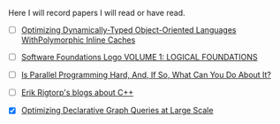 Here I will record papers I will read or have read.

- [ ] [Optimizing Dynamically-Typed Object-Oriented Languages WithPolymorphic Inline Caches](https://bibliography.selflanguage.org/_static/pics.pdf)
- [ ] [Software Foundations Logo VOLUME 1: LOGICAL FOUNDATIONS](https://softwarefoundations.cis.upenn.edu/lf-current/toc.html)
- [ ] [Is Parallel Programming Hard, And, If So, What Can You Do About It?](https://mirrors.edge.kernel.org/pub/linux/kernel/people/paulmck/perfbook/perfbook.html)
- [ ] [Erik Rigtorp's blogs about C++](https://rigtorp.se/)

- [x] [Optimizing Declarative Graph Queries at Large Scale](https://www.cis.upenn.edu/~qizhen/sigmod19-zhang.pdf)
